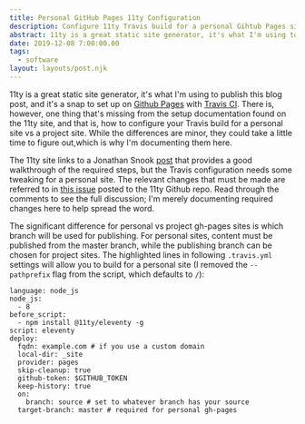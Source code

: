 ```yaml
---
title: Personal GitHub Pages 11ty Configuration
description: Configure 11ty Travis build for a personal Gihtub Pages site.
abstract: 11ty is a great static site generator, it's what I'm using to publish this blog post, and it's a snap to set up on Github Pages with Travis CI . There is, however, one thing ...
date: 2019-12-08 7:00:00.00
tags:
  - software
layout: layouts/post.njk
---
```


11ty is a great static site generator, it's what I'm using to publish this blog post, and it's a snap to set up on [Github Pages](https://pages.github.com/) with [Travis CI](https://travis-ci.org/). There is, however, one thing that's missing from the setup documentation found on the 11ty site, and that is, how to configure your Travis build for a personal site vs a project site. While the differences are minor, they could take a little time to figure out,which is why I'm documenting them here.

The 11ty site links to a Jonathan Snook [post](https://snook.ca/archives/servers/deploying-11ty-to-gh-pages) that provides a good walkthrough of the required steps, but the Travis configuration needs some tweaking for a personal site. The relevant changes that must be made are referred to in [this issue](https://github.com/11ty/eleventy-base-blog/issues/11) posted to the 11ty Github repo. Read through the comments to see the full discussion; I'm merely documenting required changes here to help spread the word.

The significant difference for personal vs project gh-pages sites is which branch will be used for publishing. For personal sites, content must be published from the master branch, while the publishing branch can be chosen for project sites. The highlighted lines in following `.travis.yml` settings will allow you to build for a personal site (I removed the `--pathprefix` flag from the script, which defaults to `/`):

```yaml/14-15
language: node_js
node_js:
  - 8
before_script:
  - npm install @11ty/eleventy -g
script: eleventy
deploy:
  fqdn: example.com # if you use a custom domain
  local-dir: _site
  provider: pages
  skip-cleanup: true
  github-token: $GITHUB_TOKEN
  keep-history: true
  on:
    branch: source # set to whatever branch has your source
  target-branch: master # required for personal gh-pages
```
